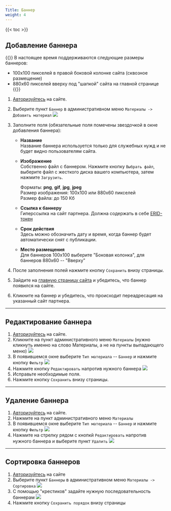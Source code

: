 ```yaml
---
Title: Баннер
weight: 4
---
```

{{< toc >}}

## Добавление баннера

{{<hint info>}}
В настоящее время поддерживаются следующие размеры баннеров:
- 100х100 пикселей в правой боковой колонке сайта (сквозное размещение)
- 880х60 пикселей вверху под "шапкой" сайта на главной странице
{{</hint>}}

1. [Авторизуйтесь](../auth) на сайте.

1. Выберите пункт `Баннер` в административном меню `Материалы -> Добавить материал` ![](../img/create_banner_link.png)

1. Заполните поля (обязательные поля помечены звездочкой в окне добавления баннера):

    - **Название**  
    Название баннера используется только для служебных нужд и не будет видно пользователям сайта.

    - **Изображение**  
    Собственно файл с баннером. Нажмите кнопку `Выбрать файл`, выберите файл с жесткого диска вашего компьютера, затем нажмите `Загрузить`.

        Форматы: **png**, **gif**, **jpg**, **jpeg**  
        Размер изображения: 100x100 или 880х60 пикселей  
        Размер файла: до 150 Кб

    - **Ссылка к баннеру**  
    Гиперссылка на сайт партнера. Должна содержать в себе [ERID-токен](/ord/erid/)

    - **Срок действия**  
    Здесь можно обозначить дату и время, когда баннер будет автоматически снят с публикации.

    - **Место размещения**  
    Для баннеров 100х100 выберите "Боковая колонка", для баннеров 880х60 -- "Вверху"    

1. После заполнения полей нажмите кнопку `Сохранить` внизу страницы.  

1. Зайдите на [главную страницу сайта](http://zzr.ru) и убедитесь, что баннер появился на сайте.

1. Кликните на баннер и убедитесь, что происходит переадресация на указанный сайт партнера.

--------

## Редактирование баннера

1. [Авторизуйтесь](../auth) на сайте.
1. Кликните на пункт административного меню `Материалы` (нужно кликнуть именно на слово Материалы, а не на пункты выпадающего меню) ![](../img/content_menu_link.png)
1. В появившемся окне выберите `Тип материала` -- `Баннер` и нажмите кнопку `Фильтр` ![](../img/banner_content_filter.png)
1. Нажмите кнопку `Редактировать` напротив нужного баннера ![](../img/banner_edit.png)
1. Исправьте необходимые поля.
1. Нажмите кнопку `Сохранить` внизу страницы.

--------

## Удаление баннера

1. [Авторизуйтесь](../auth) на сайте.
1. Нажмите на пункт административного меню `Материалы`
1. В появившемся окне выберите `Тип материала` -- `Баннер` и нажмите кнопку `Фильтр` ![](../img/banner_content_filter.png)
1. Нажмите на стрелку рядом с кнопкй `Редактировать` напротив нужного баннера и выберите пункт `Удалить` ![](../img/banner_delete.png)

--------

## Сортировка баннеров

1. [Авторизуйтесь](../auth) на сайте
1. Выберите пункт `Баннеры` в административном меню `Материалы -> Сортировка` ![](../img/banner_menu_sort.png)
1. С помощью "крестиков" задайте нужную последовательность баннерам ![](../img/banner_sort.png)
1. Нажмите кнопку `Сохранить порядок` внизу страницы